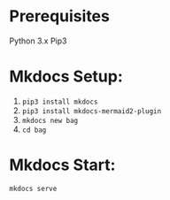 # Prerequisites
Python 3.x 
Pip3 

# Mkdocs Setup: 
1. `pip3 install mkdocs`
2. `pip3 install mkdocs-mermaid2-plugin`
3. `mkdocs new bag`
4. `cd bag`

# Mkdocs Start:
`mkdocs serve`
